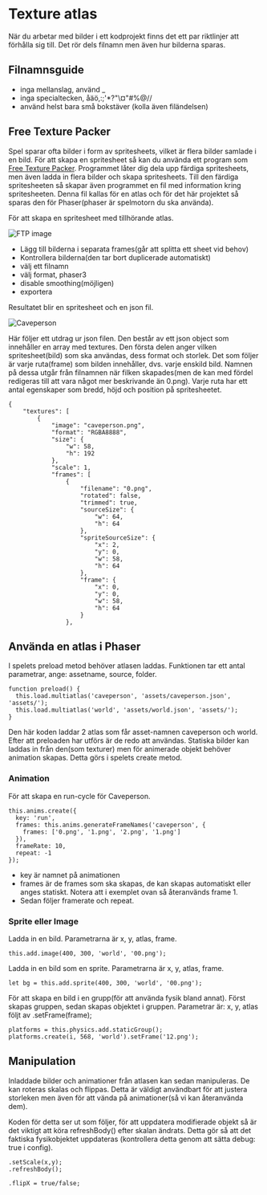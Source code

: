 # Texture atlas

När du arbetar med bilder i ett kodprojekt finns det ett par riktlinjer att förhålla sig till. Det rör dels filnamn men även hur bilderna sparas.

## Filnamnsguide

* inga mellanslag, använd _
* inga specialtecken, åäö,:;'*?"\¤"#%@//
* använd helst bara små bokstäver (kolla även filändelsen)

## Free Texture Packer

Spel sparar ofta bilder i form av spritesheets, vilket är flera bilder samlade i en bild. För att skapa en spritesheet så 
kan du använda ett program som [Free Texture Packer](http://free-tex-packer.com/app/).
Programmet låter dig dela upp färdiga spritesheets, men även ladda in flera bilder och skapa spritesheets.
Till den färdiga spritesheeten så skapar även programmet en fil med information kring spritesheeten. Denna fil kallas för en atlas
och för det här projektet så sparas den för Phaser(phaser är spelmotorn du ska använda).

För att skapa en spritesheet med tillhörande atlas.

![FTP image](https://raw.githubusercontent.com/jensnti/te18-spel/main/doc/ftp-1.png)

* Lägg till bilderna i separata frames(går att splitta ett sheet vid behov)
* Kontrollera bilderna(den tar bort duplicerade automatiskt)
* välj ett filnamn
* välj format, phaser3
* disable smoothing(möjligen)
* exportera

Resultatet blir en spritesheet och en json fil.

![Caveperson](https://raw.githubusercontent.com/jensnti/te18-spel/main/assets/caveperson.png)

Här följer ett utdrag ur json filen. Den består av ett json object som innehåller en array med textures.
Den första delen anger vilken spritesheet(bild) som ska användas, dess format och storlek.
Det som följer är varje ruta(frame) som bilden innehåller, dvs. varje enskild bild. Namnen på dessa utgår från 
filnamnen när filken skapades(men de kan med fördel redigeras till att vara något mer beskrivande än 0.png). Varje
ruta har ett antal egenskaper som bredd, höjd och position på spritesheetet.

```
{
	"textures": [
		{
			"image": "caveperson.png",
			"format": "RGBA8888",
			"size": {
				"w": 58,
				"h": 192
			},
			"scale": 1,
			"frames": [
				{
					"filename": "0.png",
					"rotated": false,
					"trimmed": true,
					"sourceSize": {
						"w": 64,
						"h": 64
					},
					"spriteSourceSize": {
						"x": 2,
						"y": 0,
						"w": 58,
						"h": 64
					},
					"frame": {
						"x": 0,
						"y": 0,
						"w": 58,
						"h": 64
					}
				},
```

## Använda en atlas i Phaser

I spelets preload metod behöver atlasen laddas. Funktionen tar ett antal parametrar, ange: assetname, source, folder.

```
function preload() {
  this.load.multiatlas('caveperson', 'assets/caveperson.json', 'assets/');
  this.load.multiatlas('world', 'assets/world.json', 'assets/');
}
```
Den här koden laddar 2 atlas som får asset-namnen caveperson och world.
Efter att preloaden har utförs är de redo att användas. Statiska bilder kan laddas in från den(som texturer) men för animerade
objekt behöver animation skapas. Detta görs i spelets create metod. 

### Animation 
För att skapa en run-cycle för Caveperson. 

```
this.anims.create({
  key: 'run',
  frames: this.anims.generateFrameNames('caveperson', {
    frames: ['0.png', '1.png', '2.png', '1.png']
  }),
  frameRate: 10,
  repeat: -1
});
```
* key är namnet på animationen
* frames är de frames som ska skapas, de kan skapas automatiskt eller anges statiskt. Notera att i exemplet ovan så återanvänds frame 1.
* Sedan följer framerate och repeat.

### Sprite eller Image

Ladda in en bild. Parametrarna är x, y, atlas, frame.

```
this.add.image(400, 300, 'world', '00.png');
```

Ladda in en bild som en sprite. Parametrarna är x, y, atlas, frame.

```
let bg = this.add.sprite(400, 300, 'world', '00.png');
```

För att skapa en bild i en grupp(för att använda fysik bland annat). Först skapas gruppen, sedan skapas objektet i gruppen.
Parametrar är: x, y, atlas följt av .setFrame(frame);

```
platforms = this.physics.add.staticGroup();
platforms.create(i, 568, 'world').setFrame('12.png');
```

## Manipulation

Inladdade bilder och animationer från atlasen kan sedan manipuleras. De kan roteras skalas och flippas.
Detta är väldigt användbart för att justera storleken men även för att vända på animationer(så vi kan återanvända dem).

Koden för detta ser ut som följer, för att uppdatera modifierade objekt så är det viktigt att köra refreshBody() efter
skalan ändrats. Detta gör så att det faktiska fysikobjektet uppdateras (kontrollera detta genom att sätta debug: true i config).

```
.setScale(x,y);
.refreshBody();

.flipX = true/false;
```
